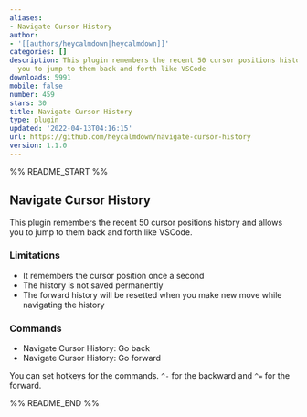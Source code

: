 ```yaml
---
aliases:
- Navigate Cursor History
author:
- '[[authors/heycalmdown|heycalmdown]]'
categories: []
description: This plugin remembers the recent 50 cursor positions history and allows
  you to jump to them back and forth like VSCode
downloads: 5991
mobile: false
number: 459
stars: 30
title: Navigate Cursor History
type: plugin
updated: '2022-04-13T04:16:15'
url: https://github.com/heycalmdown/navigate-cursor-history
version: 1.1.0
---
```


%% README_START %%

## Navigate Cursor History

This plugin remembers the recent 50 cursor positions history and allows you to jump to them back and forth like VSCode.

### Limitations

- It remembers the cursor position once a second
- The history is not saved permanently
- The forward history will be resetted when you make new move while navigating the history

### Commands

- Navigate Cursor History: Go back
- Navigate Cursor History: Go forward

You can set hotkeys for the commands. `^-` for the backward and `^=` for the forward.


%% README_END %%